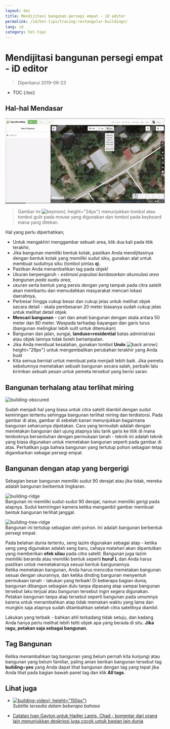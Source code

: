 ```yaml
---
layout: doc
title: Mendijitasi bangunan persegi empat - iD editor
permalink: /id/hot-tips/tracing-rectangular-buildings/
lang: id
category: hot-tips
---
```


Mendijitasi bangunan persegi empat - iD editor
============

> Diperbarui 2019-06-23

- TOC
{:toc}

Hal-hal Mendasar
----------

![Rectangular building][]  

> Gambar ini ![keymon]{: height="24px"} menunjukkan tombol atau tombol gulir pada mouse yang digunakan dan tombol pada keyboard mana yang ditekan.  

Hal yang perlu diperhatikan;  

- Untuk mengakhiri menggambar sebuah area, klik dua kali pada titik terakhir,  
- Jika bangunan memiliki bentuk kotak, pastikan Anda mendijitasinya dengan bentuk kotak yang memiliki sudut siku, gunakan alat untuk membuat sudutnya siku (tombol pintas **q**).  
- Pastikan Anda menambahkan tag pada objek!  
- Ukuran berpengaruh - *estimasi populasi berdasarkan akumulasi area bangunan pada suatu area*,  
- ukuran serta bentuk yang persis dengan yang tampak pada citra satelit akan membantu dan memudahkan masyarakat mencari lokasi daerahnya,  
- Perbesar hingga cukup besar dan cukup jelas untuk melihat objek secara detail - skala pembesaran 20 meter biasanya sudah cukup jelas untuk melihat detail objek.  
- **Mencari bangunan** - cari dan amati bangunan dengan skala antara 50 meter dan 80 meter. Waspada terhadap bayangan dan garis lurus (bangunan melingkar lebih sulit untuk ditemukan)  
- Bangunan dan jalan, sungai, **landuse=residential** batas administrasi atau objek lainnya tidak boleh bertampalan.  
- Jika Anda membuat kesalahan, gunakan tombol **Undo** ![back arrow]{: height="26px"} untuk mengembalikan perubahan terakhir yang Anda buat  
- Kita semua berniat untuk membuat peta menjadi lebih baik. Jika pemeta sebelumnya memetakan sebuah bangunan secara salah, perbaiki lalu kirimkan sebuah pesan untuk pemeta tersebut yang berisi saran.  

Bangunan terhalang atau terlihat miring  
--------------------------------------

![building-obscured][]  

Sudah menjadi hal yang biasa untuk citra satelit diambil dengan sudut kemiringan tertentu sehingga bangunan terlihat miring dan terdistorsi. Pada gambar di atas, gambar di sebelah kanan menunjukkan bagaimana bangunan seharusnya dipetakan. Cara yang termudah adalah dengan memetakan bangunan dari ujung atapnya lalu tarik garis ke titik di mana temboknya bersentuhan dengan permukaan tanah - teknik ini adalah teknik yang biasa digunakan untuk memetakan bangunan seperti pada gambar di atas. Perhatikan juga bahwa bangunan yang tertutup pohon sebagian tetap digambarkan sebagai persegi empat. 

Bangunan dengan atap yang bergerigi
----------------------------
 
Sebagian besar bangunan memiliki sudut 90 derajat atau jika tidak, mereka adalah bangunan berbentuk lingkaran.  

![building-ridge][]  
Bangunan ini memiliki sudut-sudut 90 derajat, namun memiliki gerigi pada atapnya. Sudut kemiringan kamera ketika mengambil gambar membuat bentuk bangunan terlihat janggal.  

![building-tree-ridge][]  
Bangunan ini tertutup sebagian oleh pohon. Ini adalah bangunan berbentuk persegi empat.  

Pada belahan dunia tertentu, seng lazim digunakan sebagai atap - ketika seng yang digunakan adalah seng baru, cahaya matahari akan dipantulkan yang memberikan **efek silau** pada citra satelit. Bangunan juga lazim memiliki beranda atau memiliki bentuk seperti **huruf L** dan Anda harus pastikan untuk memetakannya sesuai bentuk bangunannya.  
Ketika memetakan bangunan, Anda harus mencoba memetakan bangunan sesuai dengan ukurannya, dan ketika dinding bangunan menyentuh permukaan tanah - lakukan yang terbaik! Di beberapa bagian dunia, bangunan dibangun sebagian dulu tanpa dipasang atap sampai bangunan tersebut laku terjual atau bangunan tersebut ingin segera digunakan. Petakan bangunan tanpa atap tersebut seperti bangunan pada umumnya karena untuk menambahkan atap tidak memakan waktu yang lama dan mungkin saja atapnya sudah ditambahkan setelah citra satelitnya diambil.  

Lakukan yang terbaik - bahkan ahli terkadang tidak setuju, dan kadang Anda hanya perlu melihat lebih teliti objek apa yang berada di situ. **Jika ragu, petakan saja sebagai bangunan.**  

Tag Bangunan
-------------

Ketika menambahkan tag bangunan yang belum pernah kita kunjungi atau bangunan yang belum familiar, paling aman berikan bangunan tersebut tag **building**=**yes** yang Anda dapat lihat bangunan dengan tag yang tepat jika Anda lihat pada bagian bawah panel tag dan klik **All tags**.  

Lihat juga  
---------

- [![building-video]{: height="150px"}](https://www.youtube.com/watch?v=VPJz-AucqF4&index=7&list=PLb9506_-6FMHZ3nwn9heri3xjQKrSq1hN "Humanitarian OpenStreetMap Team Tutorial Videos - Adding a Building to OpenStreetMap")  
*Subtitle tersedia dalam beberapa bahasa*  

- [Catatan Ivan Gayton untuk Hadjer Lamis, Chad - komentar dari orang lain menunjukkan deskripsi juga cocok untuk bagian lain dunia](https://www.openstreetmap.org/user/IvanGayton/diary/38612)



[Rectangular building]: /images/hot-tips/rectangular_building.gif "Tracing a rectangular building, squaring the corners, and adding tags."
[keymon]:/images/hot-tips/keymon.png
[building-ridge]: /images/hot-tips/building-ridge.png
[back arrow]: /images/beginner/back-arrow.png
[building-tree-ridge]: /images/hot-tips/building-tree-ridge.png
[building-obscured]: /images/hot-tips/buildings-obscured-traced-1.png "Before & after - tracing a building seen at an angle"
[building-video]: /images/hot-tips/building-video.png "Humanitarian OpenStreetMap Team Tutorial Videos - Adding a Building to OpenStreetMap"